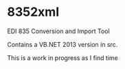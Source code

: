 # 8352xml
EDI 835 Conversion and Import Tool

Contains a VB.NET 2013 version in src.

   This is a work in progress as I find time
